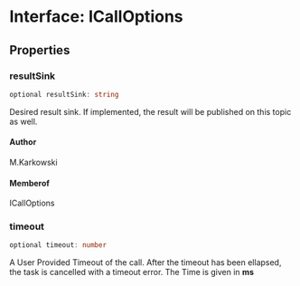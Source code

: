 # Interface: ICallOptions

## Properties

### resultSink

```ts
optional resultSink: string
```

Desired result sink. If implemented,
the result will be published on this
topic as well.

#### Author

M.Karkowski

#### Memberof

ICallOptions

### timeout

```ts
optional timeout: number
```

A User Provided Timeout of the call. After the timeout has been
ellapsed, the task is cancelled with a timeout error.
The Time is given in **ms**
